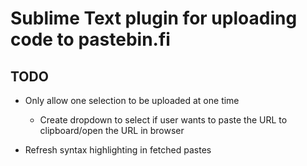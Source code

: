 # Sublime Text plugin for uploading code to pastebin.fi

## TODO

* Only allow one selection to be uploaded at one time
  * Create dropdown to select if user wants to paste the URL to clipboard/open the URL in browser

* Refresh syntax highlighting in fetched pastes
